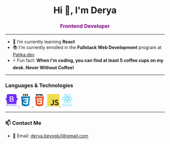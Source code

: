 <h1 align="center">Hi 👋, I'm Derya</h1>
<h3 align="center" style="color:purple;">Frontend Developer</h3>

---

- 🌱 I’m currently learning **React**
- 📚 I'm currently enrolled in the **Fullstack Web Development** program at [Patika.dev](https://www.patika.dev)
- ⚡ Fun fact: **When I'm coding, you can find at least 5 coffee cups on my desk. Never Without Coffee!**

---

<h3 align="left">Languages & Technologies</h3>

<p align="left"> 
  <a href="https://getbootstrap.com" target="_blank" rel="noreferrer"> 
    <img src="https://raw.githubusercontent.com/devicons/devicon/master/icons/bootstrap/bootstrap-plain-wordmark.svg" alt="bootstrap" width="40" height="40"/> 
  </a>  
  <a href="https://www.w3schools.com/css/" target="_blank" rel="noreferrer"> 
    <img src="https://raw.githubusercontent.com/devicons/devicon/master/icons/css3/css3-original-wordmark.svg" alt="css3" width="40" height="40"/> 
  </a> 
  <a href="https://www.w3.org/html/" target="_blank" rel="noreferrer"> 
    <img src="https://raw.githubusercontent.com/devicons/devicon/master/icons/html5/html5-original-wordmark.svg" alt="html5" width="40" height="40"/> 
  </a> 
  <a href="https://developer.mozilla.org/en-US/docs/Web/JavaScript" target="_blank" rel="noreferrer"> 
    <img src="https://raw.githubusercontent.com/devicons/devicon/master/icons/javascript/javascript-original.svg" alt="javascript" width="40" height="40"/> 
  </a> 
  <a href="https://reactjs.org/" target="_blank" rel="noreferrer"> 
    <img src="https://raw.githubusercontent.com/devicons/devicon/master/icons/react/react-original-wordmark.svg" alt="react" width="40" height="40"/> 
  </a> 
</p>

---

<h3 align="left">📫 Contact Me</h3>

- 📧 Email: [derya.beyoglu1@gmail.com](mailto:derya.beyoglu1@gmail.com)
